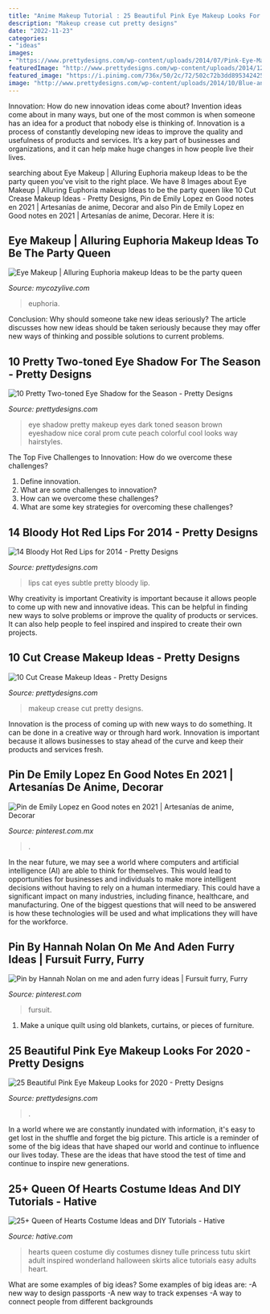 ```yaml
---
title: "Anime Makeup Tutorial : 25 Beautiful Pink Eye Makeup Looks For 2020"
description: "Makeup crease cut pretty designs"
date: "2022-11-23"
categories:
- "ideas"
images:
- "https://www.prettydesigns.com/wp-content/uploads/2014/07/Pink-Eye-Makeup.jpg"
featuredImage: "http://www.prettydesigns.com/wp-content/uploads/2014/12/Latestwomenfashionn.jpg"
featured_image: "https://i.pinimg.com/736x/50/2c/72/502c72b3dd895342425f67b922471954.jpg"
image: "http://www.prettydesigns.com/wp-content/uploads/2014/10/Blue-and-Black-Eye-Shadow.jpg"
---
```



Innovation: How do new innovation ideas come about?
Invention ideas come about in many ways, but one of the most common is when someone has an idea for a product that nobody else is thinking of. Innovation is a process of constantly developing new ideas to improve the quality and usefulness of products and services. It’s a key part of businesses and organizations, and it can help make huge changes in how people live their lives.

	

		
searching about Eye Makeup | Alluring Euphoria makeup Ideas to be the party queen you've visit to the right place. We have 8 Images about Eye Makeup | Alluring Euphoria makeup Ideas to be the party queen like 10 Cut Crease Makeup Ideas - Pretty Designs, Pin de Emily Lopez en Good notes en 2021 | Artesanías de anime, Decorar and also Pin de Emily Lopez en Good notes en 2021 | Artesanías de anime, Decorar. Here it is:
		
    
## Eye Makeup | Alluring Euphoria Makeup Ideas To Be The Party Queen

<img loading=lazy src="https://mycozylive.com/wp-content/uploads/2020/08/28-1.jpg" onerror="this.onerror=null;this.src='https://tse4.mm.bing.net/th?id=OIP.pKUIlgT1ZW4662AOTLXDQwHaKj&amp;pid=15.1';" alt="Eye Makeup | Alluring Euphoria makeup Ideas to be the party queen">

_Source: mycozylive.com_

>euphoria. 

	

Conclusion: Why should someone take new ideas seriously?
The article discusses how new ideas should be taken seriously because they may offer new ways of thinking and possible solutions to current problems.

    
## 10 Pretty Two-toned Eye Shadow For The Season - Pretty Designs

<img loading=lazy src="http://www.prettydesigns.com/wp-content/uploads/2014/10/Blue-and-Black-Eye-Shadow.jpg" onerror="this.onerror=null;this.src='https://tse3.mm.bing.net/th?id=OIP.lzGZMjL0aOgKUEHQKtB_YgHaKK&amp;pid=15.1';" alt="10 Pretty Two-toned Eye Shadow for the Season - Pretty Designs">

_Source: prettydesigns.com_

>eye shadow pretty makeup eyes dark toned season brown eyeshadow nice coral prom cute peach colorful cool looks way hairstyles. 

	

The Top Five Challenges to Innovation: How do we overcome these challenges?
1. Define innovation.
2. What are some challenges to innovation? 
3. How can we overcome these challenges? 
4. What are some key strategies for overcoming these challenges?

    
## 14 Bloody Hot Red Lips For 2014 - Pretty Designs

<img loading=lazy src="http://www.prettydesigns.com/wp-content/uploads/2014/07/Red-Lips-With-Subtle-Cat-Eyes.jpg" onerror="this.onerror=null;this.src='https://tse4.mm.bing.net/th?id=OIP.McBTX8VcyV2bnZi44CDUvwHaK_&amp;pid=15.1';" alt="14 Bloody Hot Red Lips for 2014 - Pretty Designs">

_Source: prettydesigns.com_

>lips cat eyes subtle pretty bloody lip. 

	

Why creativity is important
Creativity is important because it allows people to come up with new and innovative ideas. This can be helpful in finding new ways to solve problems or improve the quality of products or services. It can also help people to feel inspired and inspired to create their own projects.

    
## 10 Cut Crease Makeup Ideas - Pretty Designs

<img loading=lazy src="http://www.prettydesigns.com/wp-content/uploads/2014/12/Latestwomenfashionn.jpg" onerror="this.onerror=null;this.src='https://tse2.mm.bing.net/th?id=OIP.KTIFJf0_wLQnAU9VLpUc0gHaKR&amp;pid=15.1';" alt="10 Cut Crease Makeup Ideas - Pretty Designs">

_Source: prettydesigns.com_

>makeup crease cut pretty designs. 

	

Innovation is the process of coming up with new ways to do something. It can be done in a creative way or through hard work. Innovation is important because it allows businesses to stay ahead of the curve and keep their products and services fresh.

    
## Pin De Emily Lopez En Good Notes En 2021 | Artesanías De Anime, Decorar

<img loading=lazy src="https://i.pinimg.com/736x/1b/20/0c/1b200c51ca3a96f8caa3556ba0a7a496.jpg" onerror="this.onerror=null;this.src='https://tse3.mm.bing.net/th?id=OIP.G0q_aSw8_P0PSrY82BpdgwHaKe&amp;pid=15.1';" alt="Pin de Emily Lopez en Good notes en 2021 | Artesanías de anime, Decorar">

_Source: pinterest.com.mx_

>. 

	

In the near future, we may see a world where computers and artificial intelligence (AI) are able to think for themselves. This would lead to opportunities for businesses and individuals to make more intelligent decisions without having to rely on a human intermediary. This could have a significant impact on many industries, including finance, healthcare, and manufacturing. One of the biggest questions that will need to be answered is how these technologies will be used and what implications they will have for the workforce.

    
## Pin By Hannah Nolan On Me And Aden Furry Ideas | Fursuit Furry, Furry

<img loading=lazy src="https://i.pinimg.com/736x/50/2c/72/502c72b3dd895342425f67b922471954.jpg" onerror="this.onerror=null;this.src='https://tse1.mm.bing.net/th?id=OIP.lL1FE4OoLm66TZhUQsZnyAHaMU&amp;pid=15.1';" alt="Pin by Hannah Nolan on me and aden furry ideas | Fursuit furry, Furry">

_Source: pinterest.com_

>fursuit. 

	

1. Make a unique quilt using old blankets, curtains, or pieces of furniture.

    
## 25 Beautiful Pink Eye Makeup Looks For 2020 - Pretty Designs

<img loading=lazy src="https://www.prettydesigns.com/wp-content/uploads/2014/07/Pink-Eye-Makeup.jpg" onerror="this.onerror=null;this.src='https://tse3.mm.bing.net/th?id=OIP.m54-kK-hEGMeWWeb_JZ2UQAAAA&amp;pid=15.1';" alt="25 Beautiful Pink Eye Makeup Looks for 2020 - Pretty Designs">

_Source: prettydesigns.com_

>. 

	

In a world where we are constantly inundated with information, it's easy to get lost in the shuffle and forget the big picture. This article is a reminder of some of the big ideas that have shaped our world and continue to influence our lives today. These are the ideas that have stood the test of time and continue to inspire new generations.

    
## 25+ Queen Of Hearts Costume Ideas And DIY Tutorials - Hative

<img loading=lazy src="https://hative.com/wp-content/uploads/2015/10/queen-of-hearts-costume-ideas/10-queen-of-hearts-costume-ideas-and-diy-tutorials.jpg" onerror="this.onerror=null;this.src='https://tse1.mm.bing.net/th?id=OIP.sUXh16jMj46cKvMWtAZQuQHaJ9&amp;pid=15.1';" alt="25+ Queen of Hearts Costume Ideas and DIY Tutorials - Hative">

_Source: hative.com_

>hearts queen costume diy costumes disney tulle princess tutu skirt adult inspired wonderland halloween skirts alice tutorials easy adults heart. 

	

What are some examples of big ideas?
Some examples of big ideas are: 
-A new way to design passports 
-A new way to track expenses 
-A way to connect people from different backgrounds

